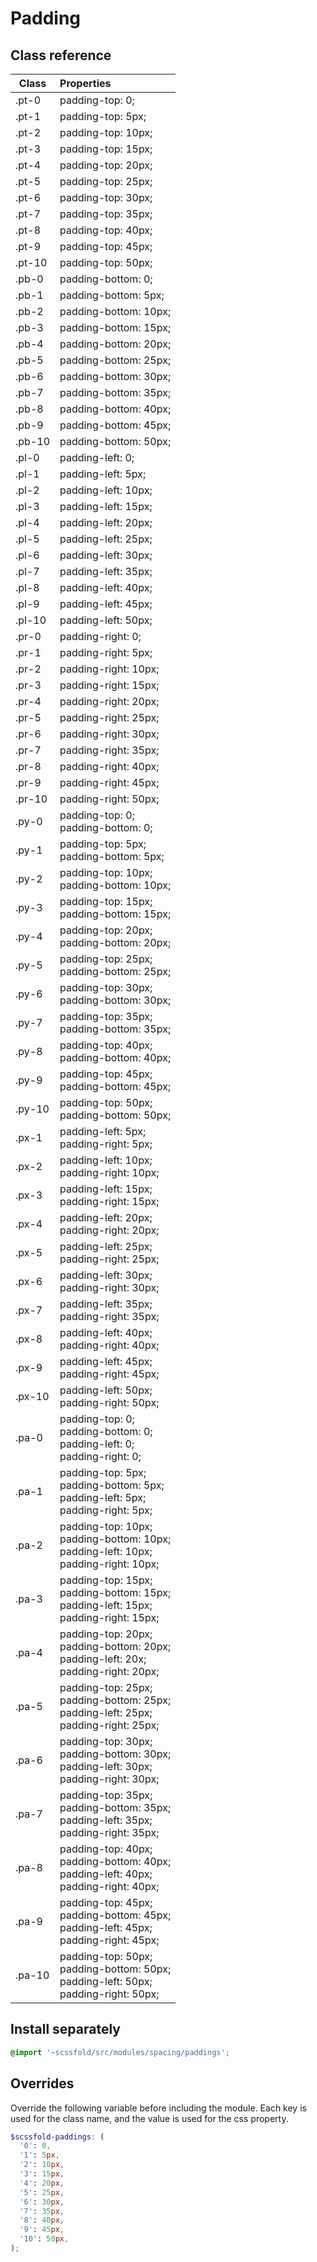# Padding

## Class reference

| Class                  | Properties                                        |
| ---------------------- | :------------------------------------------------ |
| .pt-0                  | padding-top: 0;                                   |
| .pt-1                  | padding-top: 5px;                                 |
| .pt-2                  | padding-top: 10px;                                |
| .pt-3                  | padding-top: 15px;                                |
| .pt-4                  | padding-top: 20px;                                |
| .pt-5                  | padding-top: 25px;                                |
| .pt-6                  | padding-top: 30px;                                |
| .pt-7                  | padding-top: 35px;                                |
| .pt-8                  | padding-top: 40px;                                |
| .pt-9                  | padding-top: 45px;                                |
| .pt-10                 | padding-top: 50px;                                |
| .pb-0                  | padding-bottom: 0;                                |
| .pb-1                  | padding-bottom: 5px;                              |
| .pb-2                  | padding-bottom: 10px;                             |
| .pb-3                  | padding-bottom: 15px;                             |
| .pb-4                  | padding-bottom: 20px;                             |
| .pb-5                  | padding-bottom: 25px;                             |
| .pb-6                  | padding-bottom: 30px;                             |
| .pb-7                  | padding-bottom: 35px;                             |
| .pb-8                  | padding-bottom: 40px;                             |
| .pb-9                  | padding-bottom: 45px;                             |
| .pb-10                 | padding-bottom: 50px;                             |
| .pl-0                  | padding-left: 0;                                  |
| .pl-1                  | padding-left: 5px;                                |
| .pl-2                  | padding-left: 10px;                               |
| .pl-3                  | padding-left: 15px;                               |
| .pl-4                  | padding-left: 20px;                               |
| .pl-5                  | padding-left: 25px;                               |
| .pl-6                  | padding-left: 30px;                               |
| .pl-7                  | padding-left: 35px;                               |
| .pl-8                  | padding-left: 40px;                               |
| .pl-9                  | padding-left: 45px;                               |
| .pl-10                 | padding-left: 50px;                               |
| .pr-0                  | padding-right: 0;                                 |
| .pr-1                  | padding-right: 5px;                               |
| .pr-2                  | padding-right: 10px;                              |
| .pr-3                  | padding-right: 15px;                              |
| .pr-4                  | padding-right: 20px;                              |
| .pr-5                  | padding-right: 25px;                              |
| .pr-6                  | padding-right: 30px;                              |
| .pr-7                  | padding-right: 35px;                              |
| .pr-8                  | padding-right: 40px;                              |
| .pr-9                  | padding-right: 45px;                              |
| .pr-10                 | padding-right: 50px;                              |
| .py-0                  | padding-top: 0;<br> padding-bottom: 0;             |
| .py-1                  | padding-top: 5px;<br> padding-bottom: 5px;         |
| .py-2                  | padding-top: 10px;<br> padding-bottom: 10px;       |
| .py-3                  | padding-top: 15px;<br> padding-bottom: 15px;       |
| .py-4                  | padding-top: 20px;<br> padding-bottom: 20px;       |
| .py-5                  | padding-top: 25px;<br> padding-bottom: 25px;       |
| .py-6                  | padding-top: 30px;<br> padding-bottom: 30px;       |
| .py-7                  | padding-top: 35px;<br> padding-bottom: 35px;       |
| .py-8                  | padding-top: 40px;<br> padding-bottom: 40px;       |
| .py-9                  | padding-top: 45px;<br> padding-bottom: 45px;       |
| .py-10                 | padding-top: 50px;<br> padding-bottom: 50px;       |
| .px-1                  | padding-left: 5px;<br> padding-right: 5px;         |
| .px-2                  | padding-left: 10px;<br> padding-right: 10px;       |
| .px-3                  | padding-left: 15px;<br> padding-right: 15px;       |
| .px-4                  | padding-left: 20px;<br> padding-right: 20px;       |
| .px-5                  | padding-left: 25px;<br> padding-right: 25px;       |
| .px-6                  | padding-left: 30px;<br> padding-right: 30px;       |
| .px-7                  | padding-left: 35px;<br> padding-right: 35px;       |
| .px-8                  | padding-left: 40px;<br> padding-right: 40px;       |
| .px-9                  | padding-left: 45px;<br> padding-right: 45px;       |
| .px-10                 | padding-left: 50px;<br> padding-right: 50px;       |
| .pa-0                  | padding-top: 0; <br> padding-bottom: 0; <br> padding-left: 0; <br> padding-right: 0;                                                  |
| .pa-1                  | padding-top: 5px; <br> padding-bottom: 5px; <br> padding-left: 5px; <br> padding-right: 5px;                                          |
| .pa-2                  | padding-top: 10px; <br> padding-bottom: 10px; <br> padding-left: 10px; <br> padding-right: 10px;                                      |
| .pa-3                  | padding-top: 15px; <br> padding-bottom: 15px; <br> padding-left: 15px; <br> padding-right: 15px;                                      |
| .pa-4                  | padding-top: 20px; <br> padding-bottom: 20px; <br> padding-left: 20x; <br> padding-right: 20px;                                      |
| .pa-5                  | padding-top: 25px; <br> padding-bottom: 25px; <br> padding-left: 25px; <br> padding-right: 25px;                                      |
| .pa-6                  | padding-top: 30px; <br> padding-bottom: 30px; <br> padding-left: 30px; <br> padding-right: 30px;                                      |
| .pa-7                  | padding-top: 35px; <br> padding-bottom: 35px; <br> padding-left: 35px; <br> padding-right: 35px;                                      |
| .pa-8                  | padding-top: 40px; <br> padding-bottom: 40px; <br> padding-left: 40px; <br> padding-right: 40px;                                      |
| .pa-9                  | padding-top: 45px; <br> padding-bottom: 45px; <br> padding-left: 45px; <br> padding-right: 45px;                                      |
| .pa-10                 | padding-top: 50px; <br> padding-bottom: 50px; <br> padding-left: 50px; <br> padding-right: 50px;                                      |

## Install separately

```scss
@import '~scssfold/src/modules/spacing/paddings';
```

## Overrides

Override the following variable before including the module. Each key is used for the class name, and the value is used for the css property.

```scss
$scssfold-paddings: (
  '0': 0,
  '1': 5px,
  '2': 10px,
  '3': 15px,
  '4': 20px,
  '5': 25px,
  '6': 30px,
  '7': 35px,
  '8': 40px,
  '9': 45px,
  '10': 50px,
);
```
